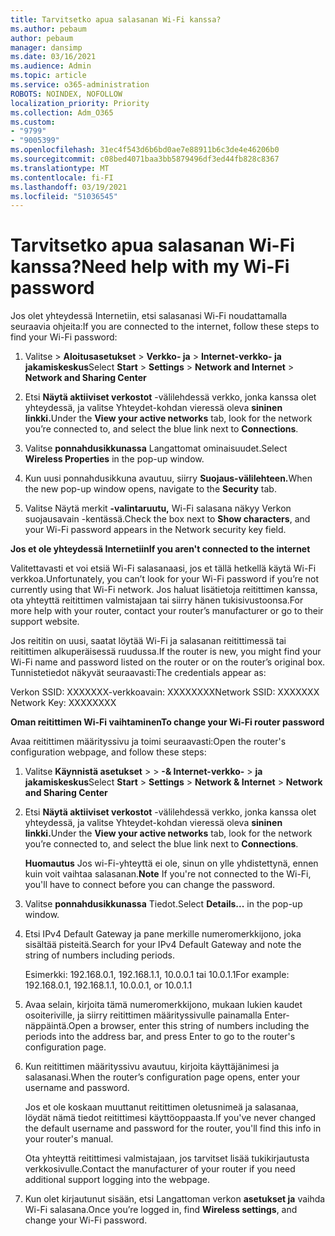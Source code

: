 ```yaml
---
title: Tarvitsetko apua salasanan Wi-Fi kanssa?
ms.author: pebaum
author: pebaum
manager: dansimp
ms.date: 03/16/2021
ms.audience: Admin
ms.topic: article
ms.service: o365-administration
ROBOTS: NOINDEX, NOFOLLOW
localization_priority: Priority
ms.collection: Adm_O365
ms.custom:
- "9799"
- "9005399"
ms.openlocfilehash: 31ec4f543d6b6bd0ae7e88911b6c3de4e46206b0
ms.sourcegitcommit: c08bed4071baa3bb5879496df3ed44fb828c8367
ms.translationtype: MT
ms.contentlocale: fi-FI
ms.lasthandoff: 03/19/2021
ms.locfileid: "51036545"
---
```

# <a name="need-help-with-my-wi-fi-password"></a><span data-ttu-id="183ba-102">Tarvitsetko apua salasanan Wi-Fi kanssa?</span><span class="sxs-lookup"><span data-stu-id="183ba-102">Need help with my Wi-Fi password</span></span>

<span data-ttu-id="183ba-103">Jos olet yhteydessä Internetiin, etsi salasanasi Wi-Fi noudattamalla seuraavia ohjeita:</span><span class="sxs-lookup"><span data-stu-id="183ba-103">If you are connected to the internet, follow these steps to find your Wi-Fi password:</span></span>

1. <span data-ttu-id="183ba-104">Valitse   >  **Aloitusasetukset**  >  **Verkko- ja**  >  **Internet-verkko- ja jakamiskeskus**</span><span class="sxs-lookup"><span data-stu-id="183ba-104">Select **Start** > **Settings** > **Network and Internet** > **Network and Sharing Center**</span></span>

1. <span data-ttu-id="183ba-105">Etsi **Näytä aktiiviset verkostot** -välilehdessä verkko, jonka kanssa olet yhteydessä, ja valitse Yhteydet-kohdan vieressä oleva **sininen linkki.**</span><span class="sxs-lookup"><span data-stu-id="183ba-105">Under the **View your active networks** tab, look for the network you’re connected to, and select the blue link next to **Connections**.</span></span>

1. <span data-ttu-id="183ba-106">Valitse **ponnahdusikkunassa** Langattomat ominaisuudet.</span><span class="sxs-lookup"><span data-stu-id="183ba-106">Select **Wireless Properties** in the pop-up window.</span></span>

1. <span data-ttu-id="183ba-107">Kun uusi ponnahdusikkuna avautuu, siirry **Suojaus-välilehteen.**</span><span class="sxs-lookup"><span data-stu-id="183ba-107">When the new pop-up window opens, navigate to the **Security** tab.</span></span>

1. <span data-ttu-id="183ba-108">Valitse Näytä merkit **-valintaruutu,** Wi-Fi salasana näkyy Verkon suojausavain -kentässä.</span><span class="sxs-lookup"><span data-stu-id="183ba-108">Check the box next to **Show characters**, and your Wi-Fi password appears in the Network security key field.</span></span>

<span data-ttu-id="183ba-109">**Jos et ole yhteydessä Internetiin**</span><span class="sxs-lookup"><span data-stu-id="183ba-109">**If you aren't connected to the internet**</span></span>

<span data-ttu-id="183ba-110">Valitettavasti et voi etsiä Wi-Fi salasanaasi, jos et tällä hetkellä käytä Wi-Fi verkkoa.</span><span class="sxs-lookup"><span data-stu-id="183ba-110">Unfortunately, you can’t look for your Wi-Fi password if you’re not currently using that Wi-Fi network.</span></span> <span data-ttu-id="183ba-111">Jos haluat lisätietoja reitittimen kanssa, ota yhteyttä reitittimen valmistajaan tai siirry hänen tukisivustoonsa.</span><span class="sxs-lookup"><span data-stu-id="183ba-111">For more help with your router, contact your router’s manufacturer or go to their support website.</span></span>

<span data-ttu-id="183ba-112">Jos reititin on uusi, saatat löytää Wi-Fi ja salasanan reitittimessä tai reitittimen alkuperäisessä ruudussa.</span><span class="sxs-lookup"><span data-stu-id="183ba-112">If the router is new, you might find your Wi-Fi name and password listed on the router or on the router’s original box.</span></span> <span data-ttu-id="183ba-113">Tunnistetiedot näkyvät seuraavasti:</span><span class="sxs-lookup"><span data-stu-id="183ba-113">The credentials appear as:</span></span>

<span data-ttu-id="183ba-114">Verkon SSID: XXXXXXX-verkkoavain: XXXXXXXX</span><span class="sxs-lookup"><span data-stu-id="183ba-114">Network SSID: XXXXXXX Network Key: XXXXXXXX</span></span>

<span data-ttu-id="183ba-115">**Oman reitittimen Wi-Fi vaihtaminen**</span><span class="sxs-lookup"><span data-stu-id="183ba-115">**To change your Wi-Fi router password**</span></span>

<span data-ttu-id="183ba-116">Avaa reitittimen määrityssivu ja toimi seuraavasti:</span><span class="sxs-lookup"><span data-stu-id="183ba-116">Open the router's configuration webpage, and follow these steps:</span></span>

1. <span data-ttu-id="183ba-117">Valitse **Käynnistä asetukset**  >    >  **-& Internet-verkko-**  >  **ja jakamiskeskus**</span><span class="sxs-lookup"><span data-stu-id="183ba-117">Select **Start** > **Settings** > **Network & Internet** > **Network and Sharing Center**</span></span>

1. <span data-ttu-id="183ba-118">Etsi **Näytä aktiiviset verkostot** -välilehdessä verkko, jonka kanssa olet yhteydessä, ja valitse Yhteydet-kohdan vieressä oleva **sininen linkki.**</span><span class="sxs-lookup"><span data-stu-id="183ba-118">Under the **View your active networks** tab, look for the network you’re connected to, and select the blue link next to **Connections**.</span></span>

    <span data-ttu-id="183ba-119">**Huomautus** Jos wi-Fi-yhteyttä ei ole, sinun on ylle yhdistettynä, ennen kuin voit vaihtaa salasanan.</span><span class="sxs-lookup"><span data-stu-id="183ba-119">**Note** If you're not connected to the Wi-Fi, you'll have to connect before you can change the password.</span></span>

1. <span data-ttu-id="183ba-120">Valitse **ponnahdusikkunassa** Tiedot.</span><span class="sxs-lookup"><span data-stu-id="183ba-120">Select **Details...** in the pop-up window.</span></span>

1. <span data-ttu-id="183ba-121">Etsi IPv4 Default Gateway ja pane merkille numeromerkkijono, joka sisältää pisteitä.</span><span class="sxs-lookup"><span data-stu-id="183ba-121">Search for your IPv4 Default Gateway and note the string of numbers including periods.</span></span>

    <span data-ttu-id="183ba-122">Esimerkki: 192.168.0.1, 192.168.1.1, 10.0.0.1 tai 10.0.1.1</span><span class="sxs-lookup"><span data-stu-id="183ba-122">For example: 192.168.0.1, 192.168.1.1, 10.0.0.1, or 10.0.1.1</span></span>

1. <span data-ttu-id="183ba-123">Avaa selain, kirjoita tämä numeromerkkijono, mukaan lukien kaudet osoiteriville, ja siirry reitittimen määrityssivulle painamalla Enter-näppäintä.</span><span class="sxs-lookup"><span data-stu-id="183ba-123">Open a browser, enter this string of numbers including the periods into the address bar, and press Enter to go to the router's configuration page.</span></span>

1. <span data-ttu-id="183ba-124">Kun reitittimen määrityssivu avautuu, kirjoita käyttäjänimesi ja salasanasi.</span><span class="sxs-lookup"><span data-stu-id="183ba-124">When the router’s configuration page opens, enter your username and password.</span></span>

    <span data-ttu-id="183ba-125">Jos et ole koskaan muuttanut reitittimen oletusnimeä ja salasanaa, löydät nämä tiedot reitittimesi käyttöoppaasta.</span><span class="sxs-lookup"><span data-stu-id="183ba-125">If you've never changed the default username and password for the router, you'll find this info in your router's manual.</span></span>

    <span data-ttu-id="183ba-126">Ota yhteyttä reitittimesi valmistajaan, jos tarvitset lisää tukikirjautusta verkkosivulle.</span><span class="sxs-lookup"><span data-stu-id="183ba-126">Contact the manufacturer of your router if you need additional support logging into the webpage.</span></span>

1. <span data-ttu-id="183ba-127">Kun olet kirjautunut sisään, etsi Langattoman verkon **asetukset ja** vaihda Wi-Fi salasana.</span><span class="sxs-lookup"><span data-stu-id="183ba-127">Once you’re logged in, find **Wireless settings**, and change your Wi-Fi password.</span></span>
